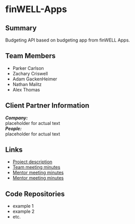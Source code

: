 # finWELL-Apps
## Summary
Budgeting API based on budgeting app from finWELL Apps.
## Team Members
- Parker Carlson
- Zachary Criswell
- Adam GackenHeimer
- Nathan Malitz
- Alex Thomas
## Client Partner Information
***Company:***<br>
placeholder for actual text<br>
***People:***<br>
placeholder for actual text<br>
## Links
- [Project description](https://github.com/nmalitz/finWell-Apps/blob/master/ProjectDescription.md)
- [Team meeting minutes](https://github.com/nmalitz/finWell-Apps/blob/meetingminutes/team)
- [Mentor meeting minutes](https://github.com/nmalitz/finwell-Apps/blob/meetingminutes/mentor)
- [Mentor meeting minutes](https://github.com/nmalitz/finWELL-Apps/blob/meetingminutes/clientpartner)
## Code Repositories
- example 1
- example 2
- etc.